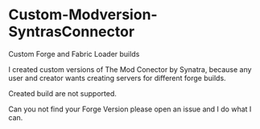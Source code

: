 # Custom-Modversion-SyntrasConnector
Custom Forge and Fabric Loader builds

I created custom versions of The Mod Conector by Synatra,
because any user and creator wants creating servers for different forge builds.

Created build are not supported.

Can you not find your Forge Version please open an issue and I do what I can.
